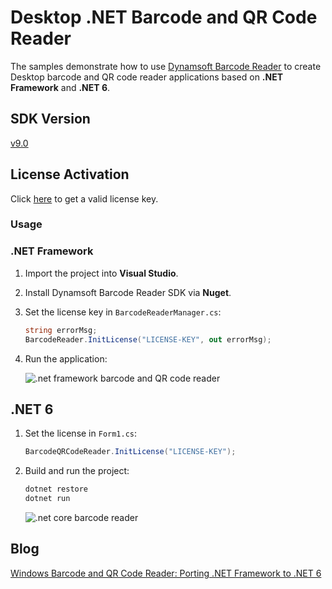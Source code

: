 # Desktop .NET Barcode and QR Code Reader
The samples demonstrate how to use [Dynamsoft Barcode Reader](https://www.dynamsoft.com/barcode-reader/sdk-desktop-server/) to create Desktop barcode and QR code reader applications based on **.NET Framework** and **.NET 6**.

## SDK Version
[v9.0](https://www.dynamsoft.com/barcode-reader/downloads//#desktop)

## License Activation
Click [here](https://www.dynamsoft.com/customer/license/trialLicense?product=dbr) to get a valid license key.

### Usage

### .NET Framework
1. Import the project into **Visual Studio**.
2. Install Dynamsoft Barcode Reader SDK via **Nuget**.
3. Set the license key in `BarcodeReaderManager.cs`:

    ```C#
    string errorMsg;
    BarcodeReader.InitLicense("LICENSE-KEY", out errorMsg);
    ```
4. Run the application:

    ![.net framework barcode and QR code reader](http://www.codepool.biz/wp-content/uploads/2019/11/net-framework-barcode-reader.png)

## .NET 6
1. Set the license in `Form1.cs`:

    ```C#
    BarcodeQRCodeReader.InitLicense("LICENSE-KEY");
    ```

2. Build and run the project:
    
    ```bash
    dotnet restore
    dotnet run
    ```

    ![.net core barcode reader](https://www.dynamsoft.com/codepool/img/2022/03/desktop-dotnet-barcode-qr-code-reader.png)


## Blog
[Windows Barcode and QR Code Reader: Porting .NET Framework to .NET 6](https://www.dynamsoft.com/codepool/dotnet-desktop-gui-barcode-qrcode-reader.html)
